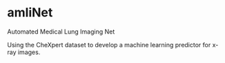 # amliNet
Automated Medical Lung Imaging Net

Using the CheXpert dataset to develop a machine learning predictor for x-ray images.

